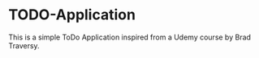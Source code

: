 # TODO-Application
This is a simple ToDo Application inspired from a Udemy course by Brad Traversy.
